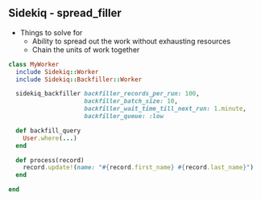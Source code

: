 ## Sidekiq - spread_filler

* Things to solve for
  * Ability to spread out the work without exhausting resources
  * Chain the units of work together


```ruby
class MyWorker
  include Sidekiq::Worker
  include Sidekiq::Backfiller::Worker

  sidekiq_backfiller backfiller_records_per_run: 100,
                     backfiller_batch_size: 10,
                     backfiller_wait_time_till_next_run: 1.minute,
                     backfiller_queue: :low

  def backfill_query
    User.where(...)
  end

  def process(record)
    record.update!(name: "#{record.first_name} #{record.last_name}")
  end

end
```
